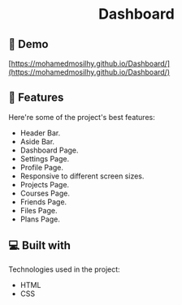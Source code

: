 <h1 align="center" id="title">Dashboard</h1>

<h2>🚀 Demo</h2>

[https://mohamedmosilhy.github.io/Dashboard/](https://mohamedmosilhy.github.io/Dashboard/)

  
  
<h2>🧐 Features</h2>

Here're some of the project's best features:

*   Header Bar.
*   Aside Bar.
*   Dashboard Page.
*   Settings Page.
*   Profile Page.
*   Responsive to different screen sizes.
*   Projects Page.
*   Courses Page.
*   Friends Page.
*   Files Page.
*   Plans Page.

  
  
<h2>💻 Built with</h2>

Technologies used in the project:

*   HTML
*   CSS
